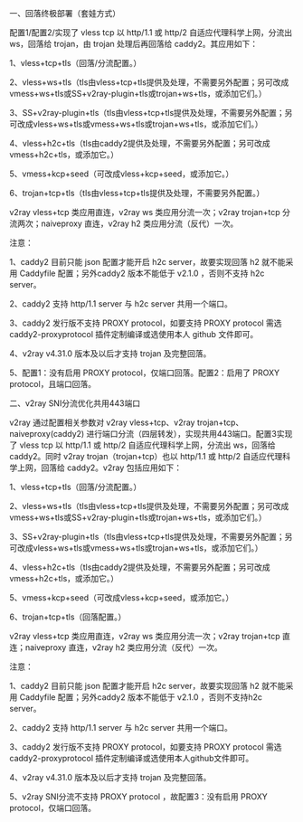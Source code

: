 一、回落终极部署（套娃方式）

配置1/配置2/实现了 vless tcp 以 http/1.1 或 http/2 自适应代理科学上网，分流出ws，回落给 trojan，由 trojan 处理后再回落给 caddy2。其应用如下：

1、vless+tcp+tls（回落/分流配置。）

2、vless+ws+tls（tls由vless+tcp+tls提供及处理，不需要另外配置；另可改成vmess+ws+tls或SS+v2ray-plugin+tls或trojan+ws+tls，或添加它们。）

3、SS+v2ray-plugin+tls（tls由vless+tcp+tls提供及处理，不需要另外配置；另可改成vless+ws+tls或vmess+ws+tls或trojan+ws+tls，或添加它们。）

4、vless+h2c+tls（tls由caddy2提供及处理，不需要另外配置；另可改成vmess+h2c+tls，或添加它。）

5、vmess+kcp+seed（可改成vless+kcp+seed，或添加它。）

6、trojan+tcp+tls（tls由vless+tcp+tls提供及处理，不需要另外配置。）

v2ray vless+tcp 类应用直连，v2ray ws 类应用分流一次；v2ray trojan+tcp 分流两次；naiveproxy 直连，v2ray h2 类应用分流（反代）一次。

注意：

1、caddy2 目前只能 json 配置才能开启 h2c server，故要实现回落 h2 就不能采用 Caddyfile 配置；另外caddy2 版本不能低于 v2.1.0 ，否则不支持 h2c server。

2、caddy2 支持 http/1.1 server 与 h2c server 共用一个端口。

3、caddy2 发行版不支持 PROXY protocol，如要支持 PROXY protocol 需选 caddy2-proxyprotocol 插件定制编译或选使用本人 github 文件即可。

4、v2ray v4.31.0 版本及以后才支持 trojan 及完整回落。

5、配置1：没有启用 PROXY protocol，仅端口回落。配置2：启用了 PROXY protocol，且端口回落。

二、v2ray SNI分流优化共用443端口

v2ray 通过配置相关参数对 v2ray vless+tcp、v2ray trojan+tcp、 naiveproxy(caddy2) 进行端口分流（四层转发），实现共用443端口。配置3实现了 vless tcp 以 http/1.1 或 http/2 自适应代理科学上网，分流出 ws，回落给 caddy2。同时 v2ray trojan（trojan+tcp）也以 http/1.1 或 http/2 自适应代理科学上网，回落给 caddy2。v2ray 包括应用如下：

1、vless+tcp+tls（回落/分流配置。）

2、vless+ws+tls（tls由vless+tcp+tls提供及处理，不需要另外配置；另可改成vmess+ws+tls或SS+v2ray-plugin+tls或trojan+ws+tls，或添加它们。）

3、SS+v2ray-plugin+tls（tls由vless+tcp+tls提供及处理，不需要另外配置；另可改成vless+ws+tls或vmess+ws+tls或trojan+ws+tls，或添加它们。）

4、vless+h2c+tls（tls由caddy2提供及处理，不需要另外配置；另可改成vmess+h2c+tls，或添加它。）

5、vmess+kcp+seed（可改成vless+kcp+seed，或添加它。）

6、trojan+tcp+tls（回落配置。）

v2ray vless+tcp 类应用直连，v2ray ws 类应用分流一次；v2ray trojan+tcp 直连；naiveproxy 直连，v2ray h2 类应用分流（反代）一次。

注意：

1、caddy2 目前只能 json 配置才能开启 h2c server，故要实现回落 h2 就不能采用 Caddyfile 配置；另外caddy2 版本不能低于 v2.1.0 ，否则不支持h2c server。

2、caddy2 支持 http/1.1 server 与 h2c server 共用一个端口。

3、caddy2 发行版不支持 PROXY protocol，如要支持 PROXY protocol 需选 caddy2-proxyprotocol 插件定制编译或选使用本人github文件即可。

4、v2ray v4.31.0 版本及以后才支持 trojan 及完整回落。

5、v2ray SNI分流不支持 PROXY protocol ，故配置3：没有启用 PROXY protocol，仅端口回落。
